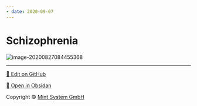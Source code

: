 ```yaml
---
- date: 2020-09-07
---
```


# Schizophrenia

<!-- schizophrenia good vs poor prognosis -->

![image-20200827084455368](https://photos.thisispiggy.com/file/wikiFiles/image-20200827084455368.png)


<hr>

[📝 Edit on GitHub](https://github.com/Mint-System/Knowledge/blob/master/schizophrenia.md)

[📂 Open in Obsidan](obsidian://open?vault=Knowledge%20Mint%20System&file=schizophrenia.md ':target=_self')

<footer>Copyright © <a href="https://www.mint-system.ch/">Mint System GmbH</a></footer>